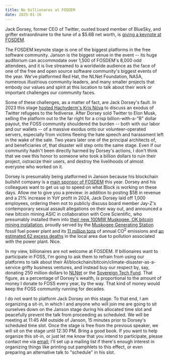```yaml
---
title: No billionares at FOSDEM
date: 2025-01-16
---
```


Jack Dorsey, former CEO of Twitter, ousted board member of BlueSky, and grifter
extraordinaire to the tune of a $5.6B net worth, is [giving a keynote at
FOSDEM][0].

[0]: https://fosdem.org/2025/schedule/event/fosdem-2025-4507-infusing-open-source-culture-into-company-dna-a-conversation-with-jack-dorsey-and-manik-surtani-block-s-head-of-open-source/

The FOSDEM keynote stage is one of the biggest platforms in the free software
community. Janson is the biggest venue in the event -- its huge auditorium
can accommodate over 1,500 of FOSDEM's 8,000 odd attendees, and it is live
streamed to a worldwide audience as the face of one of the free and open source
software community's biggest events of the year. We've platformed Red Hat, the
NLNet Foundation, NASA, numerous illustrious community leaders, and many smaller
projects that embody our values and spirit at this location to talk about their
work or important challenges our community faces.

Some of these challenges, as a matter of fact, are Jack Dorsey's fault. In 2023
this stage [hosted Hachyderm's Kris Nóva][1] to discuss an exodus of Twitter
refugees to the fediverse. After Dorsey sold Twitter to Elon Musk, selling the
platform out to the far right for a crisp billion-with-a-"B" dollar payout, the
FOSS community shouldered the burden -- both with our labor and our wallets --
of a massive exodus onto our volunteer-operated servers, especially from victims
fleeing the hate speech and harassment left in the wake of the sale. Two years
later one of the principal architects of, and beneficiaries of, that disaster
will step onto the same stage. Even if our community hadn't been directly harmed
by Dorsey's actions, I don't think that we owe this honor to someone who took a
billion dollars to ruin their project, ostracize their users, and destroy the
livelihoods of almost everyone who worked on it.

[1]: https://archive.fosdem.org/2023/schedule/event/hachyderm/
[2]: https://nlnet.nl/
[3]: https://www.sovereign.tech/

Dorsey is presumably being platformed in Janson because his blockchain bullshit
company is a [main sponsor of FOSDEM][sponsors] this year. Dorsey and his
colleagues want to get us up to speed on what Block is working on these days.
Allow me to give you a preview: in addition to posting $5B in revenue and a 21%
increase in YoY profit in 2024, Jack Dorsey laid off 1,000 employees, ordering
them not to publicly discuss board member Jay-Z's contemporary sexual assault
allegations on their way out, and announced a new bitcoin mining ASIC in
collaboration with Core Scientific, who presumably installed them into [their
new 100MW Muskogee, OK bitcoin mining installation][4], proudly served by the
[Muskogee Generating Station][5] fossil fuel power plant and its [11 million
tons][7] of annual CO<sup>2</sup> emissions and [an estimated 62 excess
deaths][6] in the local area due to pollution associated with the power plant.
Nice.

[sponsors]: https://fosdem.org/2025/about/sponsors/

[4]: https://investors.corescientific.com/news-events/press-releases/detail/99/core-scientific-and-port-muskogee-break-ground-on-100-mw-hpc-data-center
[5]: https://www.gem.wiki/Muskogee_Generating_Station
[6]: https://www.gem.wiki/Muskogee_Generating_Station#Death_and_disease_attributable_to_fine_particle_pollution_from_Muskogee_Generating_Station
[7]: https://www.gem.wiki/Muskogee_Generating_Station#Emissions_Data

In my view, billionaires are not welcome at FOSDEM. If billionaires want to
participate in FOSS, I'm going to ask them to refrain from using our platforms
to talk about their AI/blockchain/bitcoin/climate-disaster-as-a-service grifty
business ventures, and instead buy our respect by, say, donating 250 million
dollars to [NLNet][2] or the [Sovereign Tech Fund][3]. That figure, as a
percentage of Dorsey's wealth, is proportional to the amount of money I donate
to FOSS every year, by the way. That kind of money would keep the FOSS community
running for decades.

I do not want to platform Jack Dorsey on this stage. To that end, I am
organizing a sit-in, in which I and anyone who will join me are going to sit
ourselves down on the Janson stage during his allocated time slot and peacefully
prevent the talk from proceeding as scheduled. We will be meeting at 11:45 AM
outside of Janson, 15 minutes prior to Dorsey's scheduled time slot. Once the
stage is free from the previous speaker, we will sit on the stage until 12:30
PM. Bring a good book. If you want to help organize this sit-in, or just let me
know that you intend to participate, please contact me via
[email](mailto:sir@cmpwn.com); I'll set up a mailing list if there's enough
interest in organizing things like printing out pamphlets to this effect, or
even preparing an alternative talk to "schedule" in his slot.
